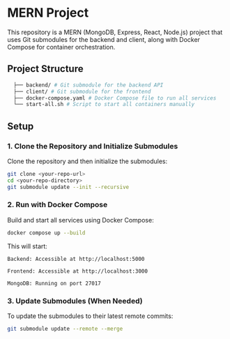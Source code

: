 # MERN Project

This repository is a MERN (MongoDB, Express, React, Node.js) project that uses Git submodules for the backend and client, along with Docker Compose for container orchestration.

## Project Structure
```bash
  ├── backend/ # Git submodule for the backend API 
  ├── client/ # Git submodule for the frontend 
  ├── docker-compose.yaml # Docker Compose file to run all services 
  └── start-all.sh # Script to start all containers manually
```

## Setup

### 1. Clone the Repository and Initialize Submodules

Clone the repository and then initialize the submodules:

```bash
git clone <your-repo-url>
cd <your-repo-directory>
git submodule update --init --recursive
```

### 2. Run with Docker Compose

Build and start all services using Docker Compose:

```bash
docker compose up --build
```

This will start:

    Backend: Accessible at http://localhost:5000

    Frontend: Accessible at http://localhost:3000

    MongoDB: Running on port 27017

### 3. Update Submodules (When Needed)

To update the submodules to their latest remote commits:

```bash
git submodule update --remote --merge
```


